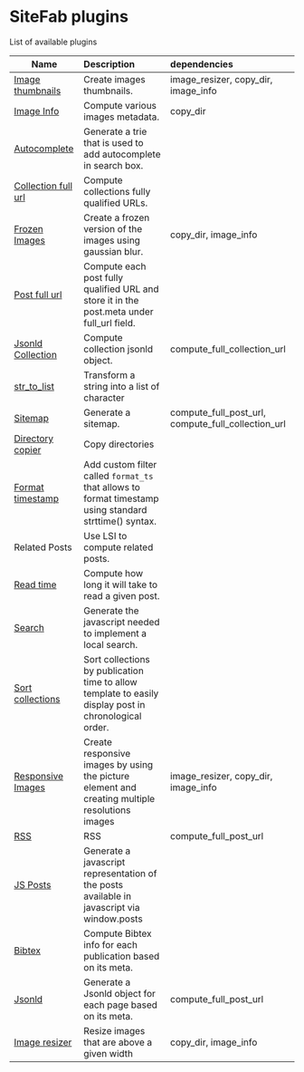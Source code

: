 ﻿# SiteFab plugins
List of available plugins

|Name | Description | dependencies|
|-----|:------------|:------------|
| [Image thumbnails](tree/master/site/preparsing/thumbnails/README.md) | Create images thumbnails. | image_resizer, copy_dir, image_info |
| [Image Info](tree/master/site/preparsing/image_info/README.md) | Compute various images metadata. | copy_dir |
| [Autocomplete](tree/master/site/rendering/autocomplete/README.md) | Generate a trie that is used to add autocomplete in search box. |  |
| [Collection full url](tree/master/collection/processor/compute_full_collection_url/README.md) | Compute collections fully qualified URLs. |  |
| [Frozen Images](tree/master/site/preparsing/frozen_images/README.md) | Create a frozen version of the images using gaussian blur. | copy_dir, image_info |
| [Post full url](tree/master/post/processor/compute_full_post_url/README.md) | Compute each post fully qualified URL and store it in the post.meta under full_url field. |  |
| [Jsonld Collection](tree/master/collection/processor/jsonld_collection/README.md) | Compute collection jsonld object. | compute_full_collection_url |
| [str_to_list](tree/master/templates/filters/str_to_list/README.md) | Transform a string into a list of character |  |
| [Sitemap](tree/master/site/rendering/sitemap/README.md) | Generate a sitemap. | compute_full_post_url, compute_full_collection_url |
| [Directory copier](tree/master/site/preparsing/copy_dir/README.md) | Copy directories |  |
| [Format timestamp](tree/master/templates/filters/format_ts/README.md) | Add custom filter called `format_ts` that allows to format timestamp using standard strttime() syntax. |  |
| Related Posts | Use LSI to compute related posts. |  |
| [Read time](tree/master/post/processor/read_time/README.md) | Compute how long it will take to read a given post. |  |
| [Search](tree/master/site/rendering/search/README.md) | Generate the javascript needed to implement a local search. |  |
| [Sort collections](tree/master/collection/processor/sort_collection/README.md) | Sort collections by publication time to allow template to easily display post in chronological order. |  |
| [Responsive Images](tree/master/site/preparsing/responsive_images/README.md) | Create responsive images by using the picture element and creating multiple resolutions images | image_resizer, copy_dir, image_info |
| [RSS](tree/master/site/rendering/rss/README.md) | RSS | compute_full_post_url |
| [JS Posts](tree/master/site/rendering/js_post/README.md) | Generate a javascript representation of the posts available in javascript via window.posts |  |
| [Bibtex](tree/master/post/processor/bibtex/README.md) | Compute Bibtex info for each publication based on its meta. |  |
| [Jsonld](tree/master/post/processor/jsonld/README.md) | Generate a Jsonld object for each page based on its meta. | compute_full_post_url |
| [Image resizer](tree/master/site/preparsing/image_resizer/README.md) | Resize images that are above a given width | copy_dir, image_info |
